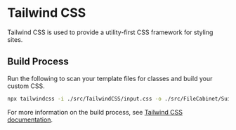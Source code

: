 # Tailwind CSS

Tailwind CSS is used to provide a utility-first CSS framework for styling sites.

## Build Process

Run the following to scan your template files for classes and build your custom CSS.

```bash
npx tailwindcss -i ./src/TailwindCSS/input.css -o ./src/FileCabinet/SuiteScripts/SuiteTools/output.css --watch
```

For more information on the build process, see [Tailwind CSS documentation](https://tailwindcss.com/docs/installation).
